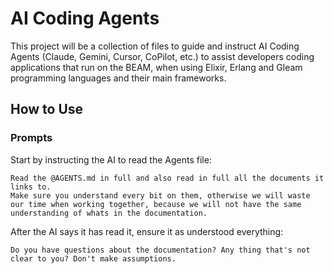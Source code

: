 # AI Coding Agents

This project will be a collection of files to guide and instruct AI Coding Agents (Claude, Gemini, Cursor, CoPilot, etc.) to assist developers coding applications that run on the BEAM, when using Elixir, Erlang and Gleam programming languages and their main frameworks.


## How to Use


### Prompts

Start by instructing the AI to read the Agents file:

```
Read the @AGENTS.md in full and also read in full all the documents it links to. 
Make sure you understand every bit on them, otherwise we will waste our time when working together, because we will not have the same understanding of whats in the documentation.
```


After the AI says it has read it, ensure it as understood everything:

```
Do you have questions about the documentation? Any thing that's not clear to you? Don't make assumptions.
```
